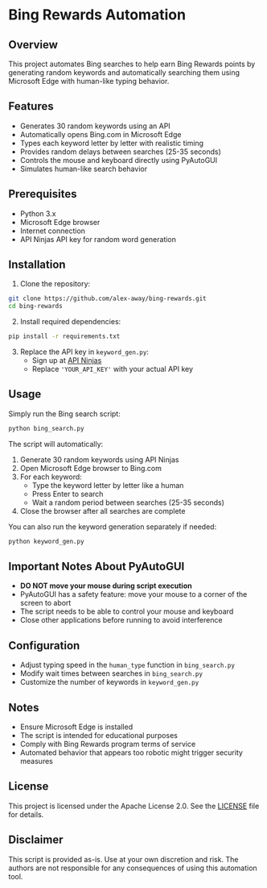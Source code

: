 # Bing Rewards Automation

## Overview
This project automates Bing searches to help earn Bing Rewards points by generating random keywords and automatically searching them using Microsoft Edge with human-like typing behavior.

## Features
- Generates 30 random keywords using an API
- Automatically opens Bing.com in Microsoft Edge
- Types each keyword letter by letter with realistic timing
- Provides random delays between searches (25-35 seconds)
- Controls the mouse and keyboard directly using PyAutoGUI
- Simulates human-like search behavior

## Prerequisites
- Python 3.x
- Microsoft Edge browser
- Internet connection
- API Ninjas API key for random word generation

## Installation

1. Clone the repository:
```bash
git clone https://github.com/alex-away/bing-rewards.git
cd bing-rewards
```

2. Install required dependencies:
```bash
pip install -r requirements.txt
```

3. Replace the API key in `keyword_gen.py`:
   - Sign up at [API Ninjas](https://api-ninjas.com/api/randomword)
   - Replace `'YOUR_API_KEY'` with your actual API key

## Usage

Simply run the Bing search script:
```bash
python bing_search.py
```

The script will automatically:
1. Generate 30 random keywords using API Ninjas
2. Open Microsoft Edge browser to Bing.com
3. For each keyword:
   - Type the keyword letter by letter like a human
   - Press Enter to search
   - Wait a random period between searches (25-35 seconds)
4. Close the browser after all searches are complete

You can also run the keyword generation separately if needed:
```bash
python keyword_gen.py
```

## Important Notes About PyAutoGUI
- **DO NOT move your mouse during script execution**
- PyAutoGUI has a safety feature: move your mouse to a corner of the screen to abort
- The script needs to be able to control your mouse and keyboard
- Close other applications before running to avoid interference

## Configuration
- Adjust typing speed in the `human_type` function in `bing_search.py`
- Modify wait times between searches in `bing_search.py`
- Customize the number of keywords in `keyword_gen.py`

## Notes
- Ensure Microsoft Edge is installed
- The script is intended for educational purposes
- Comply with Bing Rewards program terms of service
- Automated behavior that appears too robotic might trigger security measures

## License
This project is licensed under the Apache License 2.0. See the [LICENSE](LICENSE) file for details.

## Disclaimer
This script is provided as-is. Use at your own discretion and risk. The authors are not responsible for any consequences of using this automation tool.